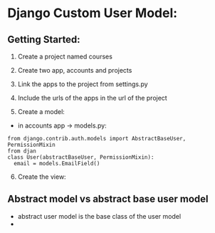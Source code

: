 # Django Custom User Model:

## Getting Started:
1.  Create a project named courses
2.  Create two app, accounts and projects
3.  Link the apps to the project from settings.py
4.  Include the urls of the apps in the url of the project

5.  Create a model:
   * in accounts app -> models.py:
  ```
  from django.contrib.auth.models import AbstractBaseUser, PermissionMixin
  from djan
  class User(abstractBaseUser, PermissionMixin):
    email = models.EmailField()
  ```

6. Create the view:
   


##  Abstract model vs abstract base user model
* abstract user model is the base class of the user model
* 
  